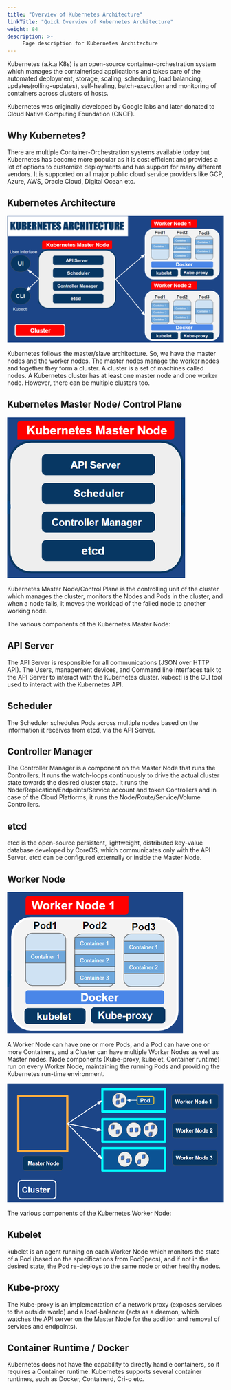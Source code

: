 ```yaml
---
title: "Overview of Kubernetes Architecture"
linkTitle: "Quick Overview of Kubernetes Architecture"
weight: 84
description: >-
     Page description for Kubernetes Architecture
---
```



Kubernetes (a.k.a K8s) is an open-source container-orchestration system which manages the containerised applications and takes care of the automated deployment, storage, scaling, scheduling, load balancing, updates(rolling-updates), self-healing, batch-execution and monitoring of containers across clusters of hosts.<br></p>

<p>Kubernetes was originally developed by Google labs and later donated to Cloud Native Computing Foundation (CNCF).&nbsp;</p>

## Why Kubernetes?

There are multiple Container-Orchestration systems available today but Kubernetes has become more popular as it is cost efficient and provides a lot of options to customize deployments and has support for many different vendors. It is supported on all major public cloud service providers like GCP, Azure, AWS, Oracle Cloud, Digital Ocean etc.&nbsp;</p>

## Kubernetes Architecture

![My Image](image1.png)

Kubernetes follows the master/slave architecture. So, we have the master nodes and the worker nodes. The master nodes manage the worker nodes and together they form a cluster. A cluster is a set of machines called nodes. A Kubernetes cluster has at least one master node and one worker node. However, there can be multiple clusters too.&nbsp;</p>

## Kubernetes Master Node/ Control Plane

![My Image](image2.png)

Kubernetes Master Node/Control Plane is the controlling unit of the cluster which manages the cluster, monitors the Nodes and Pods in the cluster, and when a node fails, it moves the workload of the failed node to another working node.

The various components of the Kubernetes Master Node:

## API Server

The API Server is responsible for all communications (JSON over HTTP API). The Users, management devices, and Command line interfaces talk to the API Server to interact with the Kubernetes cluster. kubectl is the CLI tool used to interact with the Kubernetes API.

## Scheduler 

The Scheduler schedules Pods across multiple nodes based on the information it receives from etcd, via the API Server.

## Controller Manager

The Controller Manager is a component on the Master Node  that runs the Controllers. It  runs the watch-loops continuously to drive the actual cluster state towards the desired cluster state. It runs the Node/Replication/Endpoints/Service account and token Controllers and in case of the Cloud Platforms, it runs the Node/Route/Service/Volume Controllers.

## etcd

etcd is the open-source persistent, lightweight, distributed key-value database developed by CoreOS, which communicates only with the API Server. etcd can be configured externally or inside the Master Node.

## Worker Node

![My Image](image3.png)

A Worker Node can have one or more Pods, and a Pod can have one or more Containers, and a Cluster can have multiple Worker Nodes as well as Master nodes. Node components (Kube-proxy, kubelet, Container runtime) run on every Worker Node, maintaining the running Pods and providing the Kubernetes run-time environment.

![My Image](image4.png)

The various components of the Kubernetes Worker Node:

## Kubelet

kubelet is an agent running on each Worker Node which monitors the state of a Pod (based on the specifications from PodSpecs), and if not in the desired state, the Pod re-deploys to the same node or other healthy nodes.

## Kube-proxy

The Kube-proxy is an implementation of a network proxy (exposes services to the outside world) and a load-balancer (acts as a daemon, which watches the API server on the Master Node for the addition and removal of services and endpoints).

## Container Runtime / Docker

Kubernetes does not have the capability to directly handle containers, so it requires a Container runtime. Kubernetes supports several container runtimes, such as Docker, Containerd, Cri-o etc. 


